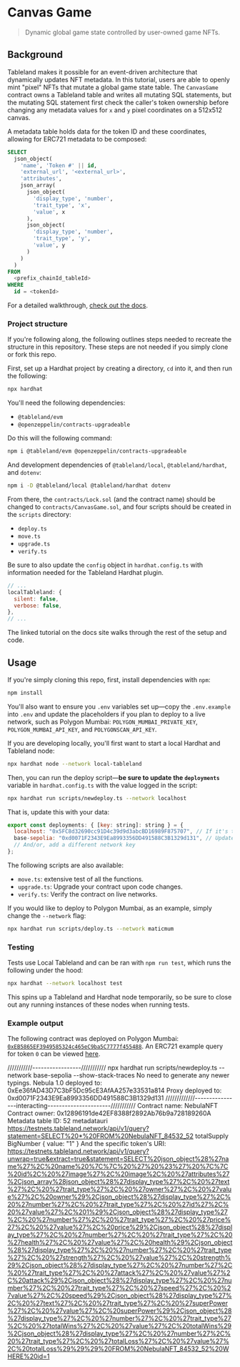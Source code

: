 # Canvas Game

> Dynamic global game state controlled by user-owned game NFTs.

## Background

Tableland makes it possible for an event-driven architecture that dynamically updates NFT metadata. In this tutorial, users are able to openly mint "pixel" NFTs that mutate a global game state table. The `CanvasGame` contract owns a Tableland table and writes all mutating SQL statements, but the mutating SQL statement first check the caller's token ownership before changing any metadata values for `x` and `y` pixel coordinates on a 512x512 canvas.

A metadata table holds data for the token ID and these coordinates, allowing for ERC721 metadata to be composed:

```sql
SELECT
  json_object(
    'name', 'Token #' || id,
    'external_url', '<external_url>',
    'attributes',
    json_array(
      json_object(
        'display_type', 'number',
        'trait_type', 'x',
        'value', x
      ),
      json_object(
        'display_type', 'number',
        'trait_type', 'y',
        'value', y
      )
    )
  )
FROM
  <prefix_chainId_tableId>
WHERE
  id = <tokenId>
```

For a detailed walkthrough, [check out the docs](https://docs.tableland.xyz/tutorials/dynamic-nft-solidity).

### Project structure

If you're following along, the following outlines steps needed to recreate the structure in this repository. These steps are not needed if you simply clone or fork this repo.

First, set up a Hardhat project by creating a directory, `cd` into it, and then run the following:

```bash
npx hardhat
```

You'll need the following dependencies:

- `@tableland/evm`
- `@openzeppelin/contracts-upgradeable`

Do this will the following command:

```bash
npm i @tableland/evm @openzeppelin/contracts-upgradeable
```

And development dependencies of `@tableland/local`, `@tableland/hardhat`, and `dotenv`:

```bash
npm i -D @tableland/local @tableland/hardhat dotenv
```

From there, the `contracts/Lock.sol` (and the contract name) should be changed to `contracts/CanvasGame.sol`, and four scripts should be created in the `scripts` directory:

- `deploy.ts`
- `move.ts`
- `upgrade.ts`
- `verify.ts`

Be sure to also update the `config` object in `hardhat.config.ts` with information needed for the Tableland Hardhat plugin.

```js
// ...
localTableland: {
  silent: false,
  verbose: false,
},
// ...
```

The linked tutorial on the docs site walks through the rest of the setup and code.

## Usage

If you're simply cloning this repo, first, install dependencies with `npm`:

```bash
npm install
```

You'll also want to ensure you `.env` variables set up—copy the `.env.example` into `.env` and update the placeholders if you plan to deploy to a live network, such as Polygon Mumbai: `POLYGON_MUMBAI_PRIVATE_KEY`, `POLYGON_MUMBAI_API_KEY`, and `POLYGONSCAN_API_KEY`.

If you are developing locally, you'll first want to start a local Hardhat and Tableland node:

```bash
npx hardhat node --network local-tableland
```

Then, you can run the deploy script—**be sure to update the `deployments`** variable in `hardhat.config.ts` with the value logged in the script:

```bash
npx hardhat run scripts/newdeploy.ts --network localhost
```

That is, update this with your data:

```js
export const deployments: { [key: string]: string } = {
  localhost: "0x5FC8d32690cc91D4c39d9d3abcBD16989F875707", // If it's the first deployed contract, this is deterministic
  base-sepolia: "0xd0071F2343E9Ea8993356DD491588C3B1329d131", // Update this with your proxy contract deployment
  // And/or, add a different network key
};
```

The following scripts are also available:

- `move.ts`: extensive test of all the functions.
- `upgrade.ts`: Upgrade your contract upon code changes.
- `verify.ts`: Verify the contract on live networks.

If you would like to deploy to Polygon Mumbai, as an example, simply change the `--network` flag:

```bash
npx hardhat run scripts/deploy.ts --network maticmum
```

### Testing

Tests use Local Tableland and can be ran with `npm run test`, which runs the following under the hood:

```bash
npx hardhat --network localhost test
```

This spins up a Tableland and Hardhat node temporarily, so be sure to close out any running instances of these nodes when running tests.

### Example output

The following contract was deployed on Polygon Mumbai: [`0xEB5865EF3949585324c465eC9ba5C7777f455488`](https://mumbai.polygonscan.com/address/0xEB5865EF3949585324c465eC9ba5C7777f455488#writeProxyContract). An ERC721 example query for token `0` can be viewed [here](https://testnets.tableland.network/api/v1/query?unwrap=true&extract=true&statement=SELECT%20json_object%28%27name%27%2C%20%27Token%20%23%27%20%7C%7C%20id%2C%20%27external_url%27%2C%20'not.implemented.com'%2C%20%27attributes%27%2Cjson_array%28json_object%28%27display_type%27%2C%20%27number%27%2C%20%27trait_type%27%2C%20%27x%27%2C%20%27value%27%2C%20x%29%2Cjson_object%28%27display_type%27%2C%20%27number%27%2C%20%27trait_type%27%2C%20%27y%27%2C%20%27value%27%2C%20y%29%29%29%20FROM%20canvas_80001_6076%20WHERE%20id=0).












///////////-----------------///////////
 npx hardhat run scripts/newdeploy.ts --network base-sepolia --show-stack-traces
No need to generate any newer typings.
Nebula 1.0 deployed to: 0xEe36fAD43D7C3bF5Dc95cE3AfAA257e33531a814
Proxy deployed to: 0xd0071F2343E9Ea8993356DD491588C3B1329d131
/////////////----------------interacting----------------------///////////
Contract name: NebulaNFT
Contract owner: 0x12896191de42EF8388f2892Ab76b9a728189260A
Metadata table ID: 52
metadatauri https://testnets.tableland.network/api/v1/query?statement=SELECT%20*%20FROM%20NebulaNFT_84532_52
totalSupply BigNumber { value: "1" }
And the specific token's URI:
https://testnets.tableland.network/api/v1/query?unwrap=true&extract=true&statement=SELECT%20json_object%28%27name%27%2C%20name%20%7C%7C%20%27%20%23%27%20%7C%7C%20id%2C%20%27image%27%2C%20image%2C%20%27attributes%27%2Cjson_array%28json_object%28%27display_type%27%2C%20%27text%27%2C%20%27trait_type%27%2C%20%27owner%27%2C%20%27value%27%2C%20owner%29%2Cjson_object%28%27display_type%27%2C%20%27number%27%2C%20%27trait_type%27%2C%20%27id%27%2C%20%27value%27%2C%201%29%2Cjson_object%28%27display_type%27%2C%20%27number%27%2C%20%27trait_type%27%2C%20%27price%27%2C%20%27value%27%2C%20price%29%2Cjson_object%28%27display_type%27%2C%20%27number%27%2C%20%27trait_type%27%2C%20%27health%27%2C%20%27value%27%2C%20health%29%2Cjson_object%28%27display_type%27%2C%20%27number%27%2C%20%27trait_type%27%2C%20%27strength%27%2C%20%27value%27%2C%20strength%29%2Cjson_object%28%27display_type%27%2C%20%27number%27%2C%20%27trait_type%27%2C%20%27attack%27%2C%20%27value%27%2C%20attack%29%2Cjson_object%28%27display_type%27%2C%20%27number%27%2C%20%27trait_type%27%2C%20%27speed%27%2C%20%27value%27%2C%20speed%29%2Cjson_object%28%27display_type%27%2C%20%27text%27%2C%20%27trait_type%27%2C%20%27superPower%27%2C%20%27value%27%2C%20superPower%29%2Cjson_object%28%27display_type%27%2C%20%27number%27%2C%20%27trait_type%27%2C%20%27totalWins%27%2C%20%27value%27%2C%20totalWins%29%2Cjson_object%28%27display_type%27%2C%20%27number%27%2C%20%27trait_type%27%2C%20%27totalLoss%27%2C%20%27value%27%2C%20totalLoss%29%29%29%20FROM%20NebulaNFT_84532_52%20WHERE%20id=1
